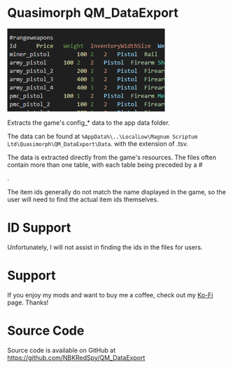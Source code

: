 # Quasimorph QM_DataExport

![thumbnail icon](media/thumbnail.png)

Extracts the game's config_* data to the app data folder.

The data can be found at `%AppData%\..\LocalLow\Magnum Scriptum Ltd\Quasimorph\QM_DataExport\Data`. with the extension of .tsv.

The data is extracted directly from the game's resources.  The files often contain more than one table, with each table being preceded by a #<table name>.

The item ids generally do not match the name displayed in the game, so the user will need to find the actual item ids themselves.  

# ID Support

Unfortunately, I will not assist in finding the ids in the files for users.

# Support
If you enjoy my mods and want to buy me a coffee, check out my [Ko-Fi](https://ko-fi.com/nbkredspy71915) page.
Thanks!

# Source Code
Source code is available on GitHub at https://github.com/NBKRedSpy/QM_DataExport
